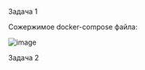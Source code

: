 Задача 1

Сожержимое docker-compose файла:

![image](https://user-images.githubusercontent.com/93157702/179523505-9542cce1-8d37-4fa8-9d4e-bd69ea386d43.png)

Задача 2


